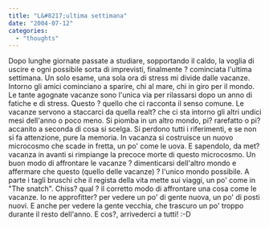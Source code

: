 ```yaml
---
title: "L&#8217;ultima settimana"
date: "2004-07-12"
categories: 
  - "thoughts"
---
```


Dopo lunghe giornate passate a studiare, sopportando il caldo, la voglia di uscire e ogni possibile sorta di imprevisti, finalmente ? cominciata l'ultima settimana. Un solo esame, una sola ora di stress mi divide dalle vacanze. Intorno gli amici cominciano a sparire, chi al mare, chi in giro per il mondo. Le tante agognate vacanze sono l'unica via per rilassarsi dopo un anno di fatiche e di stress. Questo ? quello che ci racconta il senso comune. Le vacanze servono a staccarci da quella realt? che ci sta intorno gli altri undici mesi dell'anno o poco meno. Si piomba in un altro mondo, pi? rarefatto o pi? accanito a seconda di cosa si scelga. Si perdono tutti i riferimenti, e se non si fa attenzione, pure la memoria. In vacanza si costruisce un nuovo microcosmo che scade in fretta, un po' come le uova. E sapendolo, da met? vacanza in avanti si rimpiange la precoce morte di questo microcosmo. Un buon modo di affrontare le vacanze ? dimenticarsi dell'altro mondo e affermare che questo (quello delle vacanze) ? l'unico mondo possibile. A parte i tagli bruschi che il regista della vita mette sui viaggi, un po' come in "The snatch". Chiss? qual ? il corretto modo di affrontare una cosa come le vacanze. Io ne approfitter? per vedere un po' di gente nuova, un po' di posti nuovi. E anche per vedere la gente vecchia, che trascuro un po' troppo durante il resto dell'anno. E cos?, arrivederci a tutti! :-D
